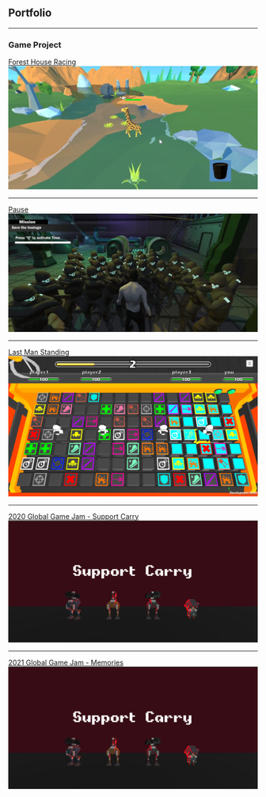 ## Portfolio

---

### Game Project

[Forest House Racing](/FHR_Page.md)
<br><img src="images/FHRCapScreen.png?raw=true"/>

---
[Pause](/P_Page.md)
<br><img src="images/PCapScreen.png?raw=true"/>

---
[Last Man Standing](/LMS_Page.md)
<br><img src="images/LMSCapScreen.png?raw=true"/>

---
[2020 Global Game Jam - Support Carry](/GGJSC_page.md)
<br><img src="images/SCCapScreen.png?raw=true"/>

---
[2021 Global Game Jam - Memories](/GGJSC_page.md)
<br><img src="images/SCCapScreen.png?raw=true"/>
